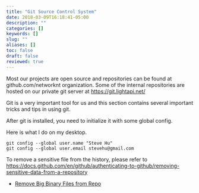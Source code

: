 ```yaml
---
title: "Git Source Control System"
date: 2018-03-09T16:18:41-05:00
description: ""
categories: []
keywords: []
slug: ""
aliases: []
toc: false
draft: false
reviewed: true
---
```


Most our projects are open source and repositories can be found at github.com/networknt organization. 
Some of the internal repositories are hosted on our private git server at https://git.lightapi.net/

Git is a very important tool for us and this section contains several important tricks and tips in
using git. 


After git is installed, you need to initialize it with some global config. 


Here is what I do on my desktop. 


```
git config --global user.name "Steve Hu"
git config --global user.email stevehu@gmail.com
```

To remove a sensitive file from the history, please refer to https://docs.github.com/en/github/authenticating-to-github/removing-sensitive-data-from-a-repository

- [Remove Big Binary Files from Repo](/tool/git/remove-bigfile/)
 